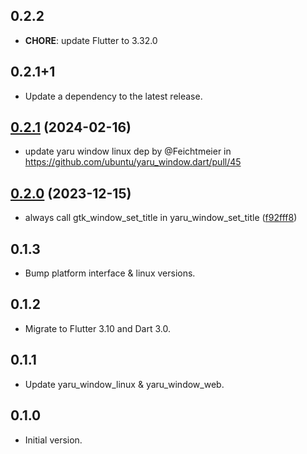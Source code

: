 ## 0.2.2

 - **CHORE**: update Flutter to 3.32.0

## 0.2.1+1

 - Update a dependency to the latest release.

## [0.2.1](https://github.com/ubuntu/yaru_window.dart/compare/yaru_window-v0.2.0...yaru_window-v0.2.1) (2024-02-16)

* update yaru window linux dep by @Feichtmeier in https://github.com/ubuntu/yaru_window.dart/pull/45

## [0.2.0](https://github.com/ubuntu/yaru_window.dart/compare/yaru_window-v0.1.3...yaru_window-v0.2.0) (2023-12-15)


* always call gtk_window_set_title in yaru_window_set_title ([f92fff8](https://github.com/ubuntu/yaru_window.dart/commit/f92fff8bd32bc7de6dbbf37687ba60f7472dc478))

## 0.1.3

- Bump platform interface & linux versions.

## 0.1.2

- Migrate to Flutter 3.10 and Dart 3.0.

## 0.1.1

- Update yaru_window_linux & yaru_window_web.

## 0.1.0

- Initial version.
